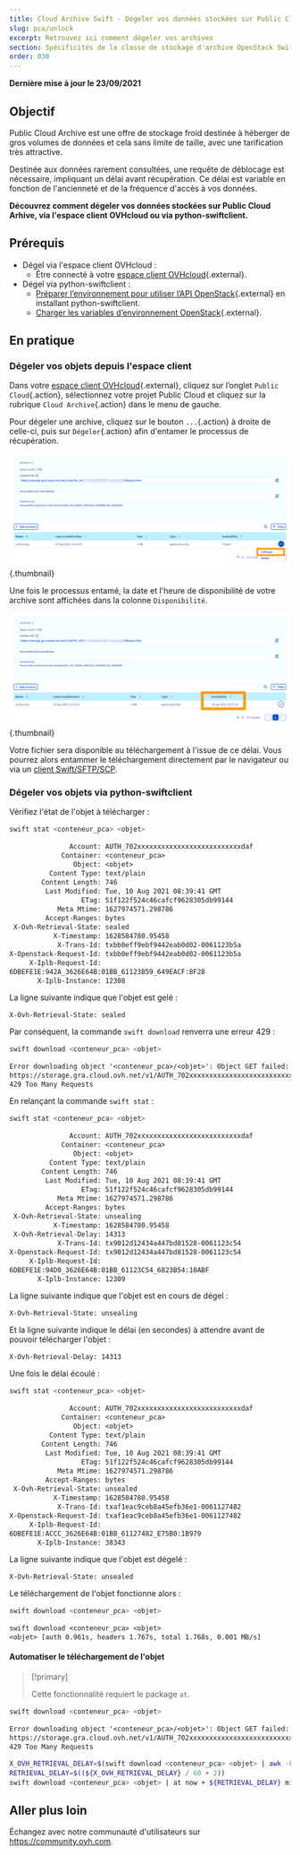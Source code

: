 ```yaml
---
title: Cloud Archive Swift - Dégeler vos données stockées sur Public Cloud Archive
slug: pca/unlock
excerpt: Retrouvez ici comment dégeler vos archives
section: Spécificités de la classe de stockage d'archive OpenStack Swift
order: 030
---
```


**Dernière mise à jour le 23/09/2021**

## Objectif

Public Cloud Archive est une offre de stockage froid destinée à héberger de gros volumes de données et cela sans limite de taille, avec une tarification très attractive.

Destinée aux données rarement consultées, une requête de déblocage est nécessaire, impliquant un délai avant récupération. Ce délai est variable en fonction de l'ancienneté et de la fréquence d'accès à vos données.

**Découvrez comment dégeler vos données stockées sur Public Cloud Arhive, via l'espace client OVHcloud ou via python-swiftclient.**

## Prérequis

- Dégel via l'espace client OVHcloud :
    - Être connecté à votre [espace client OVHcloud](https://www.ovh.com/auth/?action=gotomanager&from=https://www.ovh.com/fr/&ovhSubsidiary=fr){.external}.
- Dégel via python-swiftclient :
    - [Préparer l’environnement pour utiliser l’API OpenStack](https://docs.ovh.com/fr/public-cloud/preparer-lenvironnement-pour-utiliser-lapi-openstack/){.external} en installant python-swiftclient.
    - [Charger les variables d’environnement OpenStack](https://docs.ovh.com/fr/public-cloud/charger-les-variables-denvironnement-openstack/){.external}.

## En pratique

### Dégeler vos objets depuis l'espace client

Dans votre [espace client OVHcloud](https://www.ovh.com/auth/?action=gotomanager&from=https://www.ovh.com/fr/&ovhSubsidiary=fr){.external}, cliquez sur l’onglet `Public Cloud`{.action}, sélectionnez votre projet Public Cloud et cliquez sur la rubrique `Cloud Archive`{.action} dans le menu de gauche.

Pour dégeler une archive, cliquez sur le bouton `...`{.action} à droite de celle-ci, puis sur `Dégeler`{.action} afin d'entamer le processus de récupération.

![dégel](images/unfreeze.png){.thumbnail}

Une fois le processus entamé, la date et l'heure de disponibilité de votre archive sont affichées dans la colonne `Disponibilité`.

![délai avant dégel](images/unfreeze_result.png){.thumbnail}

Votre fichier sera disponible au téléchargement à l'issue de ce délai. Vous pourrez alors entammer le téléchargement directement par le navigateur ou via un [client Swift/SFTP/SCP](https://docs.ovh.com/fr/storage/pca/sftp/).

### Dégeler vos objets via python-swiftclient

Vérifiez l'état de l'objet à télécharger :

```bash
swift stat <conteneur_pca> <objet>
```

```
               Account: AUTH_702xxxxxxxxxxxxxxxxxxxxxxxxxxdaf
             Container: <conteneur_pca>
                Object: <objet>
          Content Type: text/plain
        Content Length: 746
         Last Modified: Tue, 10 Aug 2021 08:39:41 GMT
                  ETag: 51f122f524c46cafcf9628305db99144
            Meta Mtime: 1627974571.298786
         Accept-Ranges: bytes
 X-Ovh-Retrieval-State: sealed
           X-Timestamp: 1628584780.95458
            X-Trans-Id: txbb0eff9ebf9442eab0d02-0061123b5a
X-Openstack-Request-Id: txbb0eff9ebf9442eab0d02-0061123b5a
     X-Iplb-Request-Id: 6DBEFE1E:942A_3626E64B:01BB_61123B59_649EACF:8F28
       X-Iplb-Instance: 12308
```

La ligne suivante indique que l'objet est gelé :

```
X-Ovh-Retrieval-State: sealed
```

Par conséquent, la commande `swift download` renverra une erreur 429 :

```bash
swift download <conteneur_pca> <objet>
```

```
Error downloading object '<conteneur_pca>/<objet>': Object GET failed: https://storage.gra.cloud.ovh.net/v1/AUTH_702xxxxxxxxxxxxxxxxxxxxxxxxxxdaf/<conteneur_pca>/<objet> 429 Too Many Requests
```

En relançant la commande `swift stat` :

```bash
swift stat <conteneur_pca> <objet>
```

```
               Account: AUTH_702xxxxxxxxxxxxxxxxxxxxxxxxxxdaf
             Container: <conteneur_pca>
                Object: <objet>
          Content Type: text/plain
        Content Length: 746
         Last Modified: Tue, 10 Aug 2021 08:39:41 GMT
                  ETag: 51f122f524c46cafcf9628305db99144
            Meta Mtime: 1627974571.298786
         Accept-Ranges: bytes
 X-Ovh-Retrieval-State: unsealing
           X-Timestamp: 1628584780.95458
 X-Ovh-Retrieval-Delay: 14313
            X-Trans-Id: tx9012d12434a447bd81528-0061123c54
X-Openstack-Request-Id: tx9012d12434a447bd81528-0061123c54
     X-Iplb-Request-Id: 6DBEFE1E:94D0_3626E64B:01BB_61123C54_6823B54:10ABF
       X-Iplb-Instance: 12309
```

La ligne suivante indique que l'objet est en cours de dégel :

```
X-Ovh-Retrieval-State: unsealing
```

Et la ligne suivante indique le délai (en secondes) à attendre avant de pouvoir télécharger l'objet :

```
X-Ovh-Retrieval-Delay: 14313
```

Une fois le délai écoulé :

```bash
swift stat <conteneur_pca> <objet>
```

```
               Account: AUTH_702xxxxxxxxxxxxxxxxxxxxxxxxxxdaf
             Container: <conteneur_pca>
                Object: <objet>
          Content Type: text/plain
        Content Length: 746
         Last Modified: Tue, 10 Aug 2021 08:39:41 GMT
                  ETag: 51f122f524c46cafcf9628305db99144
            Meta Mtime: 1627974571.298786
         Accept-Ranges: bytes
 X-Ovh-Retrieval-State: unsealed
           X-Timestamp: 1628584780.95458
            X-Trans-Id: txaf1eac9ceb8a45efb36e1-0061127482
X-Openstack-Request-Id: txaf1eac9ceb8a45efb36e1-0061127482
     X-Iplb-Request-Id: 6DBEFE1E:ACCC_3626E64B:01BB_61127482_E75B0:1B979
       X-Iplb-Instance: 38343
```

La ligne suivante indique que l'objet est dégelé :

```
X-Ovh-Retrieval-State: unsealed
```

Le téléchargement de l'objet fonctionne alors :

```bash
swift download <conteneur_pca> <objet>
```

```
swift download <conteneur_pca> <objet>
<objet> [auth 0.961s, headers 1.767s, total 1.768s, 0.001 MB/s]
```

#### Automatiser le téléchargement de l'objet

> [!primary]
>
> Cette fonctionnalité requiert le package `at`.
>

```bash
swift download <conteneur_pca> <objet>
```

```
Error downloading object '<conteneur_pca>/<objet>': Object GET failed: https://storage.gra.cloud.ovh.net/v1/AUTH_702xxxxxxxxxxxxxxxxxxxxxxxxxxdaf/<conteneur_pca>/<objet> 429 Too Many Requests
```

```bash
X_OVH_RETRIEVAL_DELAY=$(swift download <conteneur_pca> <objet> | awk -F ": " '/X-Ovh-Retrieval-Delay/ {print $2}'
RETRIEVAL_DELAY=$((${X_OVH_RETRIEVAL_DELAY} / 60 + 2))
swift download <conteneur_pca> <objet> | at now + ${RETRIEVAL_DELAY} minutes
```

## Aller plus loin

Échangez avec notre communauté d'utilisateurs sur <https://community.ovh.com>.
